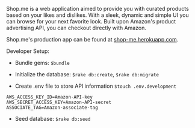 Shop.me is a web application aimed to provide you with curated products based on your likes and dislikes. With a sleek, dynamic and simple UI you can browse for your next favorite look. Built upon Amazon's product advertising API, you can checkout directly with Amazon. 

Shop.me's production app can be found at [shop-me.herokuapp.com](http://shop-me.herokuapp.com).

Developer Setup:
* Bundle gems: `$bundle`

* Initialize the database: `$rake db:create`, `$rake db:migrate`

* Create .env file to store API information
  `$touch .env.development`
```
AWS_ACCESS_KEY_ID=Amazon-API-key
AWS_SECRET_ACCESS_KEY=Amazon-API-secret
ASSOCIATE_TAG=Amazon-associate-tag
```

* Seed database: `$rake db:seed`

